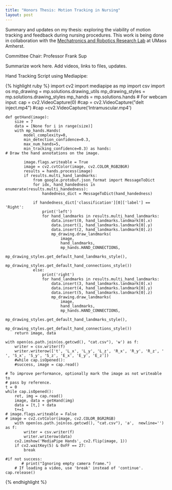 ```yaml
---
title: "Honors Thesis: Motion Tracking in Nursing"
layout: post
---
```


Summary and updates on my thesis: exploring the viability of motion tracking and feedback during nursing procedures. This work is being done in collaboration with the [Mechatronics and Robotics Research Lab][MRRL] at UMass Amherst. 

Committee Chair: Professor Frank Sup


Summarize work here. Add videos, links to files, updates.

Hand Tracking Script using Mediapipe:

{% highlight ruby %}
    import cv2
    import mediapipe as mp
    import csv
    import os
    mp_drawing = mp.solutions.drawing_utils
    mp_drawing_styles = mp.solutions.drawing_styles
    mp_hands = mp.solutions.hands
    # For webcam input:
    cap = cv2.VideoCapture(0)
    #cap = cv2.VideoCapture("delt inject.mp4")
    #cap =cv2.VideoCapture('Intramuscular.mp4')

    def getHand(image):
        size = 7
        data = [None for i in range(size)]
        with mp_hands.Hands(
            model_complexity=0,
            min_detection_confidence=0.3,
            max_num_hands=5,
            min_tracking_confidence=0.3) as hands:
    # Draw the hand annotations on the image.

            image.flags.writeable = True
            image = cv2.cvtColor(image, cv2.COLOR_RGB2BGR)
            results = hands.process(image)
            if results.multi_hand_landmarks:
                from google.protobuf.json_format import MessageToDict
                for idx, hand_handedness in enumerate(results.multi_handedness):
                    handedness_dict = MessageToDict(hand_handedness)

                if handedness_dict['classification'][0]['label'] == 'Right':
                    print('left')
                    for hand_landmarks in results.multi_hand_landmarks:
                        data.insert(0, hand_landmarks.landmark[0].x)
                        data.insert(1, hand_landmarks.landmark[0].y)
                        data.insert(2, hand_landmarks.landmark[0].z)
                        mp_drawing.draw_landmarks(
                            image,
                            hand_landmarks,
                            mp_hands.HAND_CONNECTIONS,
                            mp_drawing_styles.get_default_hand_landmarks_style(),
                            mp_drawing_styles.get_default_hand_connections_style())
                else:
                    print('right')
                    for hand_landmarks in results.multi_hand_landmarks:
                        data.insert(3, hand_landmarks.landmark[0].x)
                        data.insert(4, hand_landmarks.landmark[0].y)
                        data.insert(5, hand_landmarks.landmark[0].z)
                        mp_drawing.draw_landmarks(
                            image,
                            hand_landmarks,
                            mp_hands.HAND_CONNECTIONS,
                            mp_drawing_styles.get_default_hand_landmarks_style(),
                            mp_drawing_styles.get_default_hand_connections_style())
        return image, data

    with open(os.path.join(os.getcwd(), "cat.csv"), 'w') as f:  
        writer = csv.writer(f)
        writer.writerow(['t', 'L_x', 'L_y', 'L_z', 'R_x', 'R_y', 'R_z', ' ', 'S_x', 'S_y', 'S_z', 'E_x', 'E_y', 'E_z'])
        #while cap.isOpened():
        #success, image = cap.read()

    # To improve performance, optionally mark the image as not writeable to
    # pass by reference.
    t = 0
    while cap.isOpened():
        ret, img = cap.read()
        image, data = getHand(img)
        data = [t,] + data
        t+=1
    # image.flags.writeable = False
    # image = cv2.cvtColor(image, cv2.COLOR_BGR2RGB)
        with open(os.path.join(os.getcwd(), "cat.csv"), 'a',  newline='') as f:
            writer = csv.writer(f)
            writer.writerow(data)
        cv2.imshow('MediaPipe Hands', cv2.flip(image, 1))
        if cv2.waitKey(5) & 0xFF == 27:
            break

    #if not success:
           # print("Ignoring empty camera frame.")
        # If loading a video, use 'break' instead of 'continue'.    
    cap.release()

{% endhighlight %}


[MRRL]: https://www.umass.edu/robotics/mrrl

